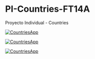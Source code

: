 # PI-Countries-FT14A
Proyecto Individual - Countries

<a href="https://github.com/DavidLMP1/PI-Countries-FT14A" target="blank"><img src="https://user-images.githubusercontent.com/82851461/129393612-4e43480a-6c58-4f1b-be85-908be3e128b8.png" alt="CountriesApp"/><a/>

<a href="https://github.com/DavidLMP1/PI-Countries-FT14A" target="blank"><img src="https://user-images.githubusercontent.com/82851461/129394009-f3ffd025-2d85-4dae-8112-467dd9838890.png" alt="CountriesApp"/><a/>

<a href="https://github.com/DavidLMP1/PI-Countries-FT14A" target="blank"><img src="https://user-images.githubusercontent.com/82851461/129394151-753eb45b-4d25-4489-b397-b9c8045b1bc1.png" alt="CountriesApp"/><a/>
